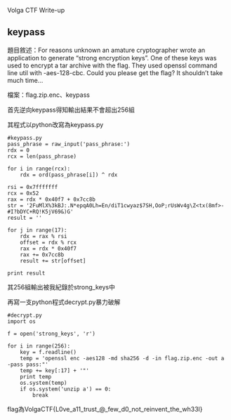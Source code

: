 Volga CTF Write-up

keypass
---

題目敘述：For reasons unknown an amature cryptographer wrote an application to generate “strong encryption keys”. One of these keys was used to encrypt a tar archive with the flag. They used openssl command line util with -aes-128-cbc. Could you please get the flag? It shouldn’t take much time…

檔案：flag.zip.enc、keypass

首先逆向keypass得知輸出結果不會超出256組

其程式以python改寫為keypass.py

```
#keypass.py
pass_phrase = raw_input('pass_phrase:')
rdx = 0
rcx = len(pass_phrase)

for i in range(rcx):
	rdx = ord(pass_phrase[i]) ^ rdx

rsi = 0x7fffffff
rcx = 0x52
rax = rdx * 0x40f7 + 0x7cc8b
str = '2FuMlX%3kBJ:.N*epqA0Lh=En/diT1cwyaz$7SH,OoP;rUsWv4g\Z<tx(8mf>-#I?bDYC+RQ!K5jV69&)G'
result = ''

for j in range(17):
	rdx = rax % rsi
	offset = rdx % rcx
	rax = rdx * 0x40f7
	rax += 0x7cc8b
	result += str[offset]

print result
```

其256組輸出被我紀錄於strong_keys中

再寫一支python程式decrypt.py暴力破解

```
#decrypt.py
import os

f = open('strong_keys', 'r')

for i in range(256):
	key = f.readline()
	temp = 'openssl enc -aes128 -md sha256 -d -in flag.zip.enc -out a -pass pass:"'
	temp += key[:17] + '"'
	print temp
	os.system(temp)
	if os.system('unzip a') == 0:
		break

```

flag為VolgaCTF{L0ve_a11_trust_@_few_d0_not_reinvent_the_wh33l}
